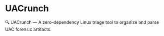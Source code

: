 # UACrunch
🔍 UACrunch — A zero-dependency Linux triage tool to organize and parse UAC forensic artifacts.
